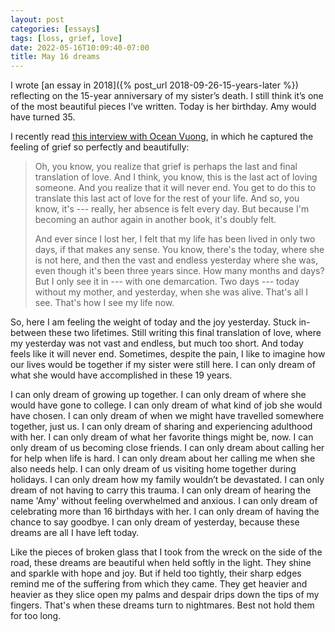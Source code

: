 ```yaml
---
layout: post
categories: [essays]
tags: [loss, grief, love]
date: 2022-05-16T10:09:40-07:00
title: May 16 dreams
---
```


I wrote [an essay in 2018]({% post_url 2018-09-26-15-years-later %}) reflecting on the 15-year anniversary of my sister’s death. I still think it’s one of the most beautiful pieces I’ve written. Today is her birthday. Amy would have turned 35.

<!--excerpt-->

I recently read [this interview with Ocean Vuong](https://www.npr.org/2022/04/05/1090845515/poet-ocean-vuong-sifts-through-the-aftershock-of-grief-in-time-is-a-mother), in which he captured the feeling of grief so perfectly and beautifully:

> Oh, you know, you realize that grief is perhaps the last and final translation of love. And I think, you know, this is the last act of loving someone. And you realize that it will never end. You get to do this to translate this last act of love for the rest of your life. And so, you know, it's --- really, her absence is felt every day. But because I'm becoming an author again in another book, it's doubly felt.
>
> And ever since I lost her, I felt that my life has been lived in only two days, if that makes any sense. You know, there's the today, where she is not here, and then the vast and endless yesterday where she was, even though it's been three years since. How many months and days? But I only see it in --- with one demarcation. Two days --- today without my mother, and yesterday, when she was alive. That's all I see. That's how I see my life now.

So, here I am feeling the weight of today and the joy yesterday. Stuck in-between these two lifetimes. Still writing this final translation of love, where my yesterday was not vast and endless, but much too short. And today feels like it will never end. Sometimes, despite the pain, I like to imagine how our lives would be together if my sister were still here. I can only dream of what she would have accomplished in these 19 years.

I can only dream of growing up together. I can only dream of where she would have gone to college. I can only dream of what kind of job she would have chosen. I can only dream of when we might have travelled somewhere together, just us. I can only dream of sharing and experiencing adulthood with her. I can only dream of what her favorite things might be, now. I can only dream of us becoming close friends. I can only dream about calling her for help when life is hard.  I can only dream about her calling me when she also needs help. I can only dream of us visiting home together during holidays. I can only dream how my family wouldn’t be devastated. I can only dream of not having to carry this trauma. I can only dream of hearing the name 'Amy' without feeling overwhelmed and anxious. I can only dream of celebrating more than 16 birthdays with her. I can only dream of having the chance to say goodbye. I can only dream of yesterday, because these dreams are all I have left today.

Like the pieces of broken glass that I took from the wreck on the side of the road, these dreams are beautiful when held softly in the light. They shine and sparkle with hope and joy. But if held too tightly, their sharp edges remind me of the suffering from which they came. They get heavier and heavier as they slice open my palms and despair drips down the tips of my fingers. That's when these dreams turn to nightmares. Best not hold them for too long.
